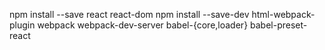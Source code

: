 npm install --save react react-dom
npm install --save-dev html-webpack-plugin webpack webpack-dev-server babel-{core,loader} babel-preset-react
